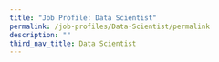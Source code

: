 ```yaml
---
title: "Job Profile: Data Scientist"
permalink: /job-profiles/Data-Scientist/permalink
description: ""
third_nav_title: Data Scientist
---
```

